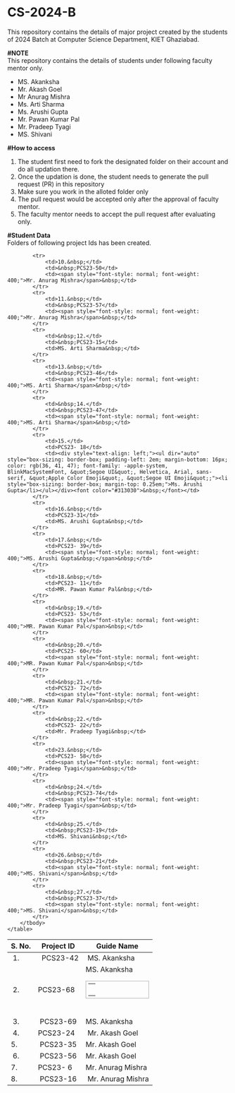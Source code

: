 # CS-2024-B
This repository contains the details of major project created by the students of 2024 Batch at Computer Science Department, KIET Ghaziabad.<br>

<b>#NOTE</b><br>
This repository contains the details of students under following faculty mentor only.<br>
<ul>
  <li>MS. Akanksha</li>
  <li>Mr. Akash Goel</li>
  <li>Mr Anurag Mishra</li>
  <li>Ms. Arti Sharma</li>
  <li>Ms. Arushi Gupta</li>
  <li>Mr. Pawan Kumar Pal</li>
  <li>Mr. Pradeep Tyagi</li>
  <li>MS. Shivani</li>
</ul>
  
<b>#How to access</b><br>
<ol>
  <li>The student first need to fork the designated folder on their account and do all updation there.</li>
  <li>Once the updation is done, the student needs to generate the pull request (PR) in this repository</li>
  <li>Make sure you work in the alloted folder only</li>
  <li>The pull request would be accepted only after the approval of faculty mentor.</li>
  <li>The faculty mentor needs to accept the pull request after evaluating only.</li>
 </ol>

<b>#Student Data</b><br>
Folders of following project Ids has been created.<br>
		<table>
		<thead>
			<tr>
				<th>S. No.</th>
				<th>Project ID</th>
				<th>Guide Name</th>
			</tr>
		</thead>
		<tbody>
			<tr>
				<td>&nbsp;1.</td>
				<td>&nbsp; PCS23-42</td>
				<td>&nbsp;MS. Akanksha&nbsp;</td>
			</tr>
			<tr>
				<td>&nbsp;2.</td>
				<td>PCS23-68</td>
				<td>MS. Akanksha<br><table id="demoTable" style="color: rgb(74, 74, 74); border: 1px solid rgb(179, 173, 173); padding: 5px;">
		<tbody>
			<tr>
				<td><br></td>
			</tr>
		</tbody></table><span style="font-size: 1em; font-weight: 400; text-align: inherit;">&nbsp;</span></td>
			</tr>
			<tr>
				<td>&nbsp;3.</td>
				<td>&nbsp;PCS23-69</td>
				<td>MS. Akanksha&nbsp;</td>
			</tr>
			<tr>
				<td>&nbsp;4.</td>
				<td>PCS23-24&nbsp;</td>
				<td>&nbsp;Mr. Akash Goel</td>
			</tr>
			<tr>
				<td>5.&nbsp;</td>
				<td>&nbsp;PCS23-35<br></td>
				<td>Mr. Akash Goel&nbsp;</td>
			</tr>
			<tr>
				<td>&nbsp;6.</td>
				<td>&nbsp;PCS23-56</td>
				<td>Mr. Akash Goel&nbsp;</td>
			</tr>
			<tr>
				<td>7.&nbsp;</td>
				<td>PCS23- 6</td>
				<td>Mr. Anurag Mishra&nbsp;</td>
			</tr>
			<tr>
				<td>8.&nbsp;</td>
				<td>&nbsp;PCS23-16</td>
				<td>&nbsp;Mr. Anurag Mishra</td>
			</tr>
<!-- 			<tr>
				<td>&nbsp;9.</td>
				<td>&nbsp;PCS23-20</td>
				<td><span style="font-style: normal; font-weight: 400;">Mr. Anurag Mishra</span>&nbsp;</td>
			</tr> -->
			<tr>
				<td>10.&nbsp;</td>
				<td>&nbsp;PCS23-50</td>
				<td><span style="font-style: normal; font-weight: 400;">Mr. Anurag Mishra</span>&nbsp;</td>
			</tr>
			<tr>
				<td>11.&nbsp;</td>
				<td>&nbsp;PCS23-57</td>
				<td><span style="font-style: normal; font-weight: 400;">Mr. Anurag Mishra</span>&nbsp;</td>
			</tr>
			<tr>
				<td>&nbsp;12.</td>
				<td>&nbsp;PCS23-15</td>
				<td>MS. Arti Sharma&nbsp;</td>
			</tr>
			<tr>
				<td>13.&nbsp;</td>
				<td>&nbsp;PCS23-46</td>
				<td><span style="font-style: normal; font-weight: 400;">MS. Arti Sharma</span>&nbsp;</td>
			</tr>
			<tr>
				<td>&nbsp;14.</td>
				<td>&nbsp;PCS23-47</td>
				<td><span style="font-style: normal; font-weight: 400;">MS. Arti Sharma</span>&nbsp;</td>
			</tr>
			<tr>
				<td>15.</td>
				<td>PCS23- 18</td>
				<td><div style="text-align: left;"><ul dir="auto" style="box-sizing: border-box; padding-left: 2em; margin-bottom: 16px; color: rgb(36, 41, 47); font-family: -apple-system, BlinkMacSystemFont, &quot;Segoe UI&quot;, Helvetica, Arial, sans-serif, &quot;Apple Color Emoji&quot;, &quot;Segoe UI Emoji&quot;;"><li style="box-sizing: border-box; margin-top: 0.25em;">Ms. Arushi Gupta</li></ul></div><font color="#313030">&nbsp;</font></td>
			</tr>
			<tr>
				<td>16.&nbsp;</td>
				<td>PCS23-31</td>
				<td>MS. Arushi Gupta&nbsp;</td>
			</tr>
			<tr>
				<td>17.&nbsp;</td>
				<td>PCS23- 39</td>
				<td><span style="font-style: normal; font-weight: 400;">MS. Arushi Gupta&nbsp;</span>&nbsp;</td>
			</tr>
			<tr>
				<td>18.&nbsp;</td>
				<td>PCS23- 11</td>
				<td>MR. Pawan Kumar Pal&nbsp;</td>
			</tr>
			<tr>
				<td>&nbsp;19.</td>
				<td>PCS23- 53</td>
				<td><span style="font-style: normal; font-weight: 400;">MR. Pawan Kumar Pal</span>&nbsp;</td>
			</tr>
			<tr>
				<td>&nbsp;20.</td>
				<td>PCS23- 60</td>
				<td><span style="font-style: normal; font-weight: 400;">MR. Pawan Kumar Pal</span>&nbsp;</td>
			</tr>
			<tr>
				<td>&nbsp;21.</td>
				<td>PCS23- 72</td>
				<td><span style="font-style: normal; font-weight: 400;">MR. Pawan Kumar Pal</span>&nbsp;</td>
			</tr>
			<tr>
				<td>&nbsp;22.</td>
				<td>PCS23- 22</td>
				<td>Mr. Pradeep Tyagi&nbsp;</td>
			</tr>
			<tr>
				<td>23.&nbsp;</td>
				<td>PCS23- 58</td>
				<td><span style="font-style: normal; font-weight: 400;">Mr. Pradeep Tyagi</span>&nbsp;</td>
			</tr>
			<tr>
				<td>&nbsp;24.</td>
				<td>&nbsp;PCS23-74</td>
				<td><span style="font-style: normal; font-weight: 400;">Mr. Pradeep Tyagi</span>&nbsp;</td>
			</tr>
			<tr>
				<td>&nbsp;25.</td>
				<td>&nbsp;PCS23-19</td>
				<td>MS. Shivani&nbsp;</td>
			</tr>
			<tr>
				<td>26.&nbsp;</td>
				<td>&nbsp;PCS23-21</td>
				<td><span style="font-style: normal; font-weight: 400;">MS. Shivani</span>&nbsp;</td>
			</tr>
			<tr>
				<td>&nbsp;27.</td>
				<td>&nbsp;PCS23-37</td>
				<td><span style="font-style: normal; font-weight: 400;">MS. Shivani</span>&nbsp;</td>
			</tr>
		</tbody>
	</table>
